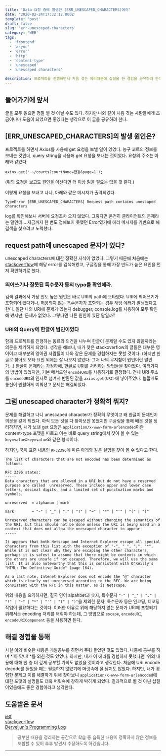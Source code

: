 ```yaml
---
title: 'Data 요청 중에 발생한 [ERR_UNESCAPED_CHARACTERS]에러'
date: '2020-02-24T17:32:12.000Z'
template: 'post'
draft: false
slug: 'err-unescaped-characters'
category: 'WEB'
tags:
  - 'frontend'
  - 'async'
  - 'error'
  - 'http'
  - 'content-type'
  - 'unescaped'
  - 'unescaped characters'

description: 프로젝트를 진행하면서 처음 겪는 에러때문에 삽질을 한 경험을 공유하려 한다. 이번 문제의 에러는 [ERR_UNESCAPED_CHARACTERS]이다.
---
```


## 들어가기에 앞서
글을 모두 읽으면 정말 별 것 아닐 수도 있다. 하지만 나와 같이 처음 겪는 사람들에게 조금이나마 도움이 되었으면 좋겠다는 생각으로 이 글을 공유하려 한다.

## [ERR_UNESCAPED_CHARACTERS]의 발생 원인은?
프로젝트를 하면서 Axios를 사용해 get 요청을 보낼 일이 있었다. 농구 코트의 정보를 보내는 것인데, query string을 사용해 get 요청을 보내는 것이었다.
요청의 주소는 아래와 같았다.

```
axios.get('~~/courts?courtName=한강&page=1');
```
(위의 요청을 보고도 원인을 아신다면 더 이상 읽을 필요는 없을 것 같다.)

이렇게 요청을 보내고 나니, 아래와 같은 메시지가 출력되었다.
```
TypeError [ERR_UNESCAPED_CHARACTERS] Request path contains unescaped characters
```
log를 확인해보니 서버에 요청조차 오지 않았다. 그렇다면 온전히 클라이언트의 문제라는 말인데... 지금까지 한 번도 접해보지 못했던 Error였기에 에러 메시지를 기반으로 해결책을 찾으려고 노력했다.

## request path에 unescaped 문자가 있다?
unescaped characters에 대한 정확한 지식이 없었다. 그렇기 때문에 처음에는 [stackoverflow](https://stackoverflow.com/)에 해당 error를 검색해봤고, 구글링을 통해 가장 빈도가 높은 요인을 먼저 확인하기로 했다.

### 띄어쓰기나 잘못된 특수문자 등의 typo를 확인해라.
검색 결과에서 가장 빈도 높은 원인은 바로 URI의 path에 오타였다. URI에 띄어쓰기가 포함되어 있다거나, 허용되지 않는 특수문자가 포함되는 경우 해당 에러가 발생했다고 한다. 일단 나의 URI에 문제가 있는지 debugger, console.log를 사용하여 모두 확인해 봤지만, 문제가 없었다. 그렇다면 다른 원인이 있단 말일까?

### URI의 Query에 한글이 범인이었다
함께 프로젝트를 진행하는 동료와 의견을 나누며 한글이 문제일 수도 있지 않을까라는 의문을 제기하게 되었다. 생각을 해보니, 내가 찾은 stackoverflow의 글들은 대부분 영어이고 대부분의 영어권 사람들이 나와 같은 문제를 경험하지는 못할 것이다. (하지만 한글로 찾아도 오타 요인 외에는 잘 나오지 않았다. 그저 나의 무지함이 원인이란 말인가...) 한글이 문제라는 가정하에, 한글로 URI를 처리하는 방법들을 찾아봤다. 여러가지의 방법이 있었지만, 기본 메서드인 `encodeURI`를 사용하기로 결정했다. 전체 URI 주소를 `encodeURI`의 인자로 넘겨서 반환된 값을 `axios.get(URI)`에 넣어주었다. 놀랍게도 통신이 원활하게 이뤄졌고 문제는 해결되었다.

## 그럼 unescaped character가 정확히 뭐지?
문제를 해결하고 나니 unescaped character가 정확히 무엇이고 왜 한글이 문제인지 의문을 갖게 되었다. 아직 모든 것을 다 찾아보진 못했지만 구글링을 통해 배운 것을 정리하자면, 내가 보낸 get 요청은 `application/x-www-form-urlencoded`이란 content-type 포맷을 따르고 이는 바로 query string에서 찾아 볼 수 있는 `key=value&key=value`와 같은 형식이다. 

하지만, 국제 표준 내용인 `RFC2396`에 따른 아래와 같은 설명을 찾아 볼 수 있다고 한다.
```
The list of characters that are not encoded has been determined as follows:

RFC 2396 states:
-----
Data characters that are allowed in a URI but do not have a reserved purpose are called  unreserved. These include upper and lower case letters, decimal digits, and a limited set of punctuation marks and symbols.

unreserved  = alphanum | mark

mark        = "-" | "_" | "." | "!" | "~" | "*" | "'" | "(" | ")"

Unreserved characters can be escaped without changing the semantics of the URI, but this should not be done unless the URI is being used in a context that does not allow the unescaped character to appear.
-----

It appears that both Netscape and Internet Explorer escape all special characters from this list with the exception of "-", "_", ".", "*". While it is not clear why they are escaping the other characters, perhaps it is safest to assume that there might be contexts in which the others are unsafe if not escaped. Therefore, we will use the same list. It is also noteworthy that this is consistent with O'Reilly's "HTML: The Definitive Guide" (page 164).

As a last note, Intenet Explorer does not encode the "@" character which is clearly not unreserved according to the RFC. We are being consistent with the RFC in this matter, as is Netscape.
```

위의 내용을 요약하자면, 결국 영어 alpahbet과 숫자, 특수문자 `"-" | "_" | "." | "!" | "~" | "*" | "'" | "(" | ")"`을 제외한 문자, 특수문자 등은 인코딩, 디코딩 작업이 필요하다는 것이다. 이러한 이유로 위에 해당하지 않는 문자가 URI에 포함되기 위해서는 encoding 처리를 해줘야 하는데, 그 방법으로 `escape`, `encodeURI`, `encodeURIComponent` 등을 사용하면 된다.

## 해결 경험을 통해
사실 이와 비슷한 내용은 개발공부를 하면서 주워 들었던 것도 있었다. 나중에 공부를 하며 *'아 맞다!'*를 외친 것도 있었다. 하지만, 내가 이 에러를 경험하지 못했다면, 위의 내용에 대해 한 층 더 깊게 공부할 기회도 없었을 것이라고 생각한다. 처음에 URI encode decode를 들었을 때는 필요하지 않았기에 머릿속에 잘 남지도 않았다. 하지만, 내가 경험한 문제고 이를 해결하기 위해 찾아보니 `application/x-www-form-urlencoded`에 대한 포맷의 설명들도 더욱 머릿속에 강하게 박히게 되었다. 결과적으로 별 것 아닌 삽질이었음에도 좋은 경험이라고 생각한다.


## 도움받은 문서

[ietf](https://www.ietf.org/rfc/rfc2396.txt)<br>
[stackoverflow](https://stackoverflow.com/questions/4007969/application-x-www-form-urlencoded-or-multipart-form-data)<br>
[Derveljun's Programming Log](https://derveljunit.tistory.com/242)<br>

> 공부한 내용을 정리하는 공간으로 학습 중 습득한 내용이 정확하지 않은 정보를 포함할 수 있어 추후 발견시 수정하도록 하겠습니다.

---
